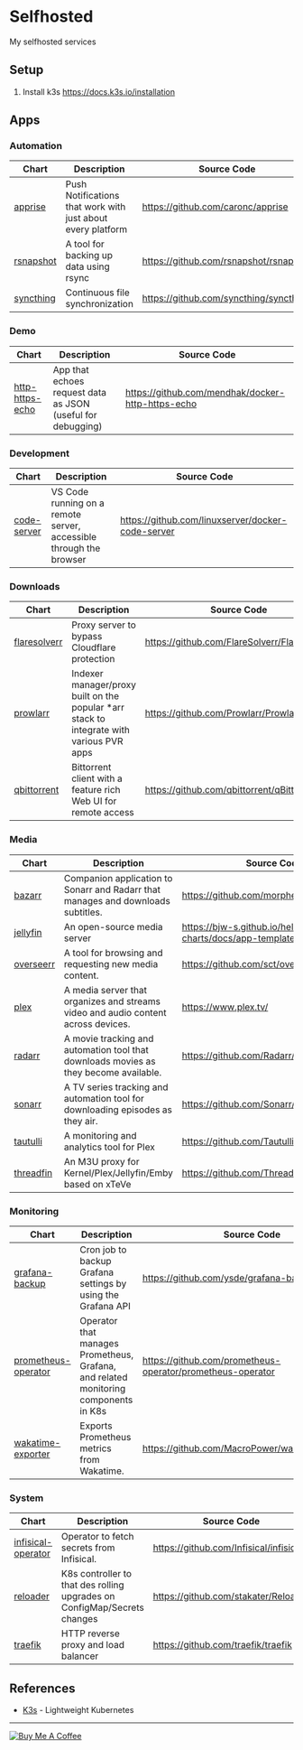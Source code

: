 # Selfhosted

My selfhosted services

## Setup

1. Install k3s https://docs.k3s.io/installation

## Apps

### Automation

| Chart                                    | Description                                                 | Source Code                            |
| ---------------------------------------- | ----------------------------------------------------------- | -------------------------------------- |
| [apprise](charts/automation/apprise)     | Push Notifications that work with just about every platform | https://github.com/caronc/apprise      |
| [rsnapshot](charts/automation/rsnapshot) | A tool for backing up data using rsync                      | https://github.com/rsnapshot/rsnapshot |
| [syncthing](charts/automation/syncthing) | Continuous file synchronization                             | https://github.com/syncthing/syncthing |

### Demo

| Chart                                          | Description                                                 | Source Code                                       |
| ---------------------------------------------- | ----------------------------------------------------------- | ------------------------------------------------- |
| [http-https-echo](charts/demo/http-https-echo) | App that echoes request data as JSON (useful for debugging) | https://github.com/mendhak/docker-http-https-echo |

### Development

| Chart                                         | Description                                                        | Source Code                                       |
| --------------------------------------------- | ------------------------------------------------------------------ | ------------------------------------------------- |
| [code-server](charts/development/code-server) | VS Code running on a remote server, accessible through the browser | https://github.com/linuxserver/docker-code-server |

### Downloads

| Chart                                         | Description                                                                               | Source Code                                  |
| --------------------------------------------- | ----------------------------------------------------------------------------------------- | -------------------------------------------- |
| [flaresolverr](charts/downloads/flaresolverr) | Proxy server to bypass Cloudflare protection                                              | https://github.com/FlareSolverr/FlareSolverr |
| [prowlarr](charts/downloads/prowlarr)         | Indexer manager/proxy built on the popular \*arr stack to integrate with various PVR apps | https://github.com/Prowlarr/Prowlarr         |
| [qbittorrent](charts/downloads/qbittorrent)   | Bittorrent client with a feature rich Web UI for remote access                            | https://github.com/qbittorrent/qBittorrent   |

### Media

| Chart                               | Description                                                                          | Source Code                                            |
| ----------------------------------- | ------------------------------------------------------------------------------------ | ------------------------------------------------------ |
| [bazarr](charts/media/bazarr)       | Companion application to Sonarr and Radarr that manages and downloads subtitles.     | https://github.com/morpheus65535/bazarr                |
| [jellyfin](charts/media/jellyfin)   | An open-source media server                                                          | https://bjw-s.github.io/helm-charts/docs/app-template/ |
| [overseerr](charts/media/overseerr) | A tool for browsing and requesting new media content.                                | https://github.com/sct/overseerr                       |
| [plex](charts/media/plex)           | A media server that organizes and streams video and audio content across devices.    | https://www.plex.tv/                                   |
| [radarr](charts/media/radarr)       | A movie tracking and automation tool that downloads movies as they become available. | https://github.com/Radarr/Radarr                       |
| [sonarr](charts/media/sonarr)       | A TV series tracking and automation tool for downloading episodes as they air.       | https://github.com/Sonarr/Sonarr                       |
| [tautulli](charts/media/tautulli)   | A monitoring and analytics tool for Plex                                             | https://github.com/Tautulli/Tautulli                   |
| [threadfin](charts/media/threadfin) | An M3U proxy for Kernel/Plex/Jellyfin/Emby based on xTeVe                            | https://github.com/Threadfin/Threadfin                 |

### Monitoring

| Chart                                                        | Description                                                                         | Source Code                                                |
| ------------------------------------------------------------ | ----------------------------------------------------------------------------------- | ---------------------------------------------------------- |
| [grafana-backup](charts/monitoring/grafana-backup)           | Cron job to backup Grafana settings by using the Grafana API                        | https://github.com/ysde/grafana-backup-tool                |
| [prometheus-operator](charts/monitoring/prometheus-operator) | Operator that manages Prometheus, Grafana, and related monitoring components in K8s | https://github.com/prometheus-operator/prometheus-operator |
| [wakatime-exporter](charts/monitoring/wakatime-exporter)     | Exports Prometheus metrics from Wakatime.                                           | https://github.com/MacroPower/wakatime_exporter            |

### System

| Chart                                                  | Description                                                              | Source Code                            |
| ------------------------------------------------------ | ------------------------------------------------------------------------ | -------------------------------------- |
| [infisical-operator](charts/system/infisical-operator) | Operator to fetch secrets from Infisical.                                | https://github.com/Infisical/infisical |
| [reloader](charts/system/reloader)                     | K8s controller to that des rolling upgrades on ConfigMap/Secrets changes | https://github.com/stakater/Reloader   |
| [traefik](charts/system/traefik)                       | HTTP reverse proxy and load balancer                                     | https://github.com/traefik/traefik     |---

## References

- [K3s](https://k3s.io/) - Lightweight Kubernetes

---

[![Buy Me A Coffee](https://www.buymeacoffee.com/assets/img/guidelines/download-assets-sm-2.svg)](https://www.buymeacoffee.com/hobroker)
